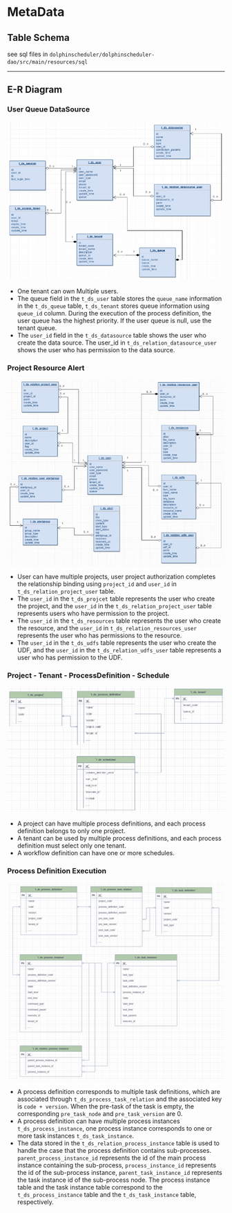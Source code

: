 # MetaData

## Table Schema

see sql files in `dolphinscheduler/dolphinscheduler-dao/src/main/resources/sql`

---

## E-R Diagram

### User Queue DataSource

![image.png](../../../img/metadata-erd/user-queue-datasource.png)

- One tenant can own Multiple users.
- The queue field in the `t_ds_user` table stores the `queue_name` information in the `t_ds_queue` table, `t_ds_tenant` stores queue information using `queue_id` column. During the execution of the process definition, the user queue has the highest priority. If the user queue is null, use the tenant queue.
- The `user_id` field in the `t_ds_datasource` table shows the user who create the data source. The user_id in `t_ds_relation_datasource_user` shows the user who has permission to the data source.

### Project Resource Alert

![image.png](../../../img/metadata-erd/project-resource-alert.png)

- User can have multiple projects, user project authorization completes the relationship binding using `project_id` and `user_id` in `t_ds_relation_project_user` table.
- The `user_id` in the `t_ds_projcet` table represents the user who create the project, and the `user_id` in the `t_ds_relation_project_user` table represents users who have permission to the project.
- The `user_id` in the `t_ds_resources` table represents the user who create the resource, and the `user_id` in `t_ds_relation_resources_user` represents the user who has permissions to the resource.
- The `user_id` in the `t_ds_udfs` table represents the user who create the UDF, and the `user_id` in the `t_ds_relation_udfs_user` table represents a user who has permission to the UDF.

### Project - Tenant - ProcessDefinition - Schedule

![image.png](../../../img/metadata-erd/project_tenant_process_definition_schedule.png)

- A project can have multiple process definitions, and each process definition belongs to only one project.
- A tenant can be used by multiple process definitions, and each process definition must select only one tenant.
- A workflow definition can have one or more schedules.

### Process Definition Execution

![image.png](../../../img/metadata-erd/process_definition.png)

- A process definition corresponds to multiple task definitions, which are associated through `t_ds_process_task_relation` and the associated key is `code + version`. When the pre-task of the task is empty, the corresponding `pre_task_node` and `pre_task_version` are 0.
- A process definition can have multiple process instances `t_ds_process_instance`, one process instance corresponds to one or more task instances `t_ds_task_instance`.
- The data stored in the `t_ds_relation_process_instance` table is used to handle the case that the process definition contains sub-processes. `parent_process_instance_id` represents the id of the main process instance containing the sub-process, `process_instance_id` represents the id of the sub-process instance, `parent_task_instance_id` represents the task instance id of the sub-process node. The process instance table and the task instance table correspond to the `t_ds_process_instance` table and the `t_ds_task_instance` table, respectively.

